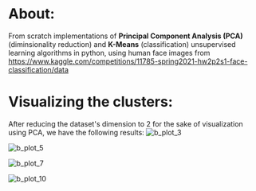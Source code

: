 # About:

From scratch implementations of **Principal Component Analysis (PCA)** (diminsionality reduction) and **K-Means** (classification) unsupervised learning algorithms in python, using human face images from https://www.kaggle.com/competitions/11785-spring2021-hw2p2s1-face-classification/data


# Visualizing the clusters:
After reducing the dataset's dimension to 2 for the sake of visualization using PCA, we have the following results:
![b_plot_3](https://user-images.githubusercontent.com/48795138/177870030-aacdc6be-a508-469c-89e1-36f55dfd46f6.jpg)

![b_plot_5](https://user-images.githubusercontent.com/48795138/177870349-4405020b-a821-4a96-8e5d-b95a609b9637.jpg)

![b_plot_7](https://user-images.githubusercontent.com/48795138/177870853-b975c93e-36e1-43c1-8b46-3371ddbf9b32.jpg)

![b_plot_10](https://user-images.githubusercontent.com/48795138/177871123-3d483ca6-ff7e-439a-a58e-29680e9920af.jpg)


